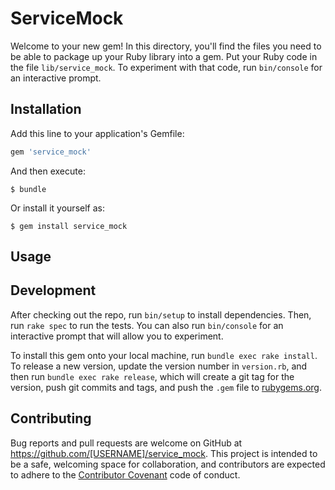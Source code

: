 # ServiceMock

Welcome to your new gem! In this directory, you'll find the files you need to be able to package up your Ruby library into a gem. Put your Ruby code in the file `lib/service_mock`. To experiment with that code, run `bin/console` for an interactive prompt.



## Installation

Add this line to your application's Gemfile:

```ruby
gem 'service_mock'
```

And then execute:

    $ bundle

Or install it yourself as:

    $ gem install service_mock

## Usage



## Development

After checking out the repo, run `bin/setup` to install dependencies. Then, run `rake spec` to run the tests. You can also run `bin/console` for an interactive prompt that will allow you to experiment.

To install this gem onto your local machine, run `bundle exec rake install`. To release a new version, update the version number in `version.rb`, and then run `bundle exec rake release`, which will create a git tag for the version, push git commits and tags, and push the `.gem` file to [rubygems.org](https://rubygems.org).

## Contributing

Bug reports and pull requests are welcome on GitHub at https://github.com/[USERNAME]/service_mock. This project is intended to be a safe, welcoming space for collaboration, and contributors are expected to adhere to the [Contributor Covenant](http://contributor-covenant.org) code of conduct.

